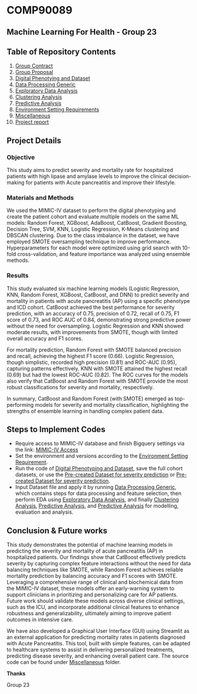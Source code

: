 
# COMP90089

## Machine Learning For Health - Group 23

## Table of Repository Contents
1. [Group Contract](Team-23_Group_Contract.pdf)
2. [Group Proposal](ML4Health_proposal_Group23.pdf)
3. [Digital Phenotying and Dataset](Dataset)
4. [Data Processing Generic](Preprocessing)
5. [Exploratory Data Analysis](exploratory)
6. [Clustering Analysis](clustering_analysis)
7. [Predictive Analysis](predictive_analysis)
8. [Environment Setting Requirements](requirements.txt)
9. [Miscellaneous](misc)
10. [Project report](ML4Health_report_group23.pdf)

## Project Details

### Objective
This study aims to predict severity and mortality rate for hospitalized patients with high lipase and amylase levels to improve the clinical decision-making for patients with Acute pancreatitis and improve their lifestyle.


### Materials and Methods
We used the MIMIC-IV dataset to perform the digital phenotyping and create the patient cohort and evaluate multiple models on the same
ML models: Random Forest, XGBoost, AdaBoost, CatBoost, Gradient Boosting, Decision Tree, SVM, KNN, Logistic Regression, K-Means clustering and DBSCAN clustering. 
Due to the class imbalance in the dataset, we have employed SMOTE oversampling technique to improve performance. Hyperparameters for each model were optimized using grid search with
10-fold cross-validation, and feature importance was analyzed using ensemble methods.

### Results
This study evaluated six machine learning models (Logistic Regression, KNN, Random Forest, XGBoost, CatBoost, and DNN) to predict severity and mortality in patients with acute pancreatitis (AP) using a specific phenotype and ICD cohort. CatBoost achieved the best performance for severity prediction, with an accuracy of 0.75, precision of 0.72, recall of 0.75, F1 score of 0.73, and ROC AUC of 0.84, demonstrating strong predictive power without the need for oversampling. Logistic Regression and KNN showed moderate results, with improvements from SMOTE, though with limited overall accuracy and F1 scores.

For mortality prediction, Random Forest with SMOTE balanced precision and recall, achieving the highest F1 score (0.66). Logistic Regression, though simplistic, recorded high precision (0.81) and ROC-AUC (0.95), capturing patterns effectively. KNN with SMOTE attained the highest recall (0.69) but had the lowest ROC-AUC (0.82). The ROC curves for the models also verify that CatBoost and Random Forest with SMOTE provide the most robust classifications for severity and mortality, respectively.

In summary, CatBoost and Random Forest (with SMOTE) emerged as top-performing models for severity and mortality classification, highlighting the strengths of ensemble learning in handling complex patient data.

## Steps to Implement Codes
* Require access to MIMIC-IV database and finish Bigquery settings via the link: [MIMIC-IV Access](https://physionet.org/content/mimiciv/2.2/)
* Set the environment and versions according to the [Environment Setting Requirement](requirements.txt).
* Run the code of [Digital Phenotyping and Dataset](Dataset/AP_Lipase_VitalSigns_Com.ipynb), save the full cohort datasets, or use the [Pre-created Dataset for severity prediction](Dataset/AP_ICD_CCI_CC_dataset.csv) or [Pre-created Dataset for severity prediction](Dataset/AP_ICD_CCI_CC_dataset.csv).
* Input Dataset file and apply it by running [Data Processing Generic](Preprocessing/preprocessing.ipynb), which contains steps for data processing and feature selection, then perform EDA using [Exploratory Data Analysis](exploratory/EDA.ipynb), and finally [Clustering Analysis](clustering_analysis/clustering.ipynb), [Predictive Analysis](predictive_analysis/classification.ipynb), and [Predictive Analysis](predictive_analysis/Mortality_Predictor_final.ipynb) for modelling, evaluation and analysis.

## Conclusion & Future works
This study demonstrates the potential of machine learning models in predicting the severity and mortality of acute pancreatitis (AP) in hospitalized patients. Our findings show that CatBoost effectively predicts severity by capturing complex feature interactions without the need for data balancing techniques like SMOTE, while Random Forest achieves reliable mortality prediction by balancing accuracy and F1 scores with SMOTE. Leveraging a comprehensive range of clinical and biochemical data from the MIMIC-IV dataset, these models offer an early-warning system to support clinicians in prioritizing and personalizing care for AP patients. Future work should validate these models across diverse clinical settings, such as the ICU, and incorporate additional clinical features to enhance robustness and generalizability, ultimately aiming to improve patient outcomes in intensive care.

We have also developed a Graphical User Interface (GUI) using Streamlit as an external application for predicting mortality rates in patients diagnosed with Acute Pancreatitis. This tool, built with simple features, can be adapted to healthcare systems to assist in delivering personalized treatments, predicting disease severity, and enhancing overall patient care. The source code can be found under [Miscellaneous](misc) folder.


**Thanks**

Group 23
